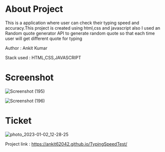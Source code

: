 
<h1> About Project </h1>
This is a application where user can check their typing speed and accuracy.This project is created using html,css and javascript also I used an Random quote generator API to generate random quote so that each time user will get different quote for typing

Author : Ankit Kumar

Stack used : HTML,CSS,JAVASCRIPT

<h1>Screenshot </h1>

![Screenshot (195)](https://user-images.githubusercontent.com/71378462/210248274-7d02ce26-b678-4de1-9203-a726d40d00dd.png)

![Screenshot (196)](https://user-images.githubusercontent.com/71378462/210248307-2d3c7132-7007-46a1-a9fc-a4d1218ea765.png)

<h1> Ticket </h1>

![photo_2023-01-02_12-28-25](https://user-images.githubusercontent.com/71378462/210248391-c9301209-0230-4877-ac57-18cf926091be.jpg)

Project link :
https://ankit62042.github.io/TypingSpeedTest/

